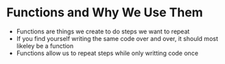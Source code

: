 # Functions and Why We Use Them

- Functions are things we create to do steps we want to repeat
- If you find yourself writing the same code over and over, it should most likeley be a function
- Functions allow us to repeat steps while only writting code once

